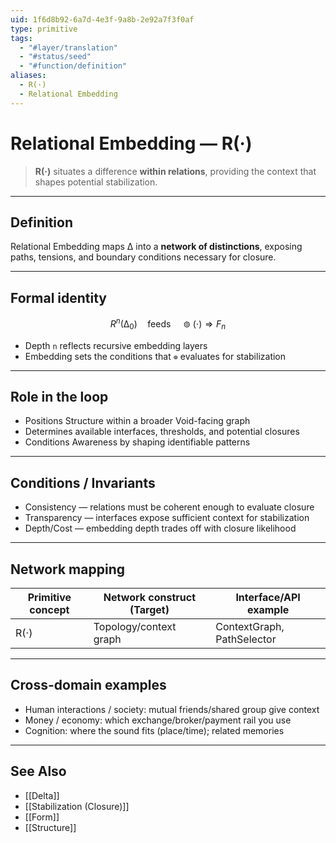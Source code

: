```yaml
---
uid: 1f6d8b92-6a7d-4e3f-9a8b-2e92a7f3f0af
type: primitive
tags:
  - "#layer/translation"
  - "#status/seed"
  - "#function/definition"
aliases:
  - R(·)
  - Relational Embedding
---
```


# Relational Embedding — R(·)

> **R(·)** situates a difference **within relations**, providing the context that shapes potential stabilization.

---

## Definition

Relational Embedding maps ∆ into a **network of distinctions**, exposing paths, tensions, and boundary conditions necessary for closure.

---

## Formal identity

$$
R^n(∆_0) \quad \text{feeds} \quad ⊚(\cdot) \Rightarrow F_n
$$

- Depth `n` reflects recursive embedding layers
- Embedding sets the conditions that `⊚` evaluates for stabilization

---

## Role in the loop

- Positions Structure within a broader Void-facing graph
- Determines available interfaces, thresholds, and potential closures
- Conditions Awareness by shaping identifiable patterns

---

## Conditions / Invariants

- Consistency — relations must be coherent enough to evaluate closure
- Transparency — interfaces expose sufficient context for stabilization
- Depth/Cost — embedding depth trades off with closure likelihood

---

## Network mapping

| Primitive concept | Network construct (Target) | Interface/API example |
|-------------------|----------------------------|-----------------------|
| R(·)              | Topology/context graph      | ContextGraph, PathSelector |

---

## Cross-domain examples

- Human interactions / society: mutual friends/shared group give context
- Money / economy: which exchange/broker/payment rail you use
- Cognition: where the sound fits (place/time); related memories

---

## See Also

- [[Delta]]
- [[Stabilization (Closure)]]
- [[Form]]
- [[Structure]]
